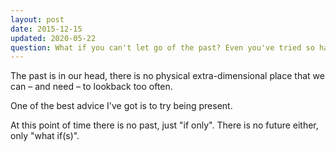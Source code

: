 ```yaml
---
layout: post
date: 2015-12-15
updated: 2020-05-22
question: What if you can't let go of the past? Even you've tried so hard
---
```

The past is in our head, there is no physical extra-dimensional place that we can – and need – to lookback too often.

One of the best advice I've got is to try being present.

At this point of time there is no past, just "if only". There is no future either, only "what if(s)". 